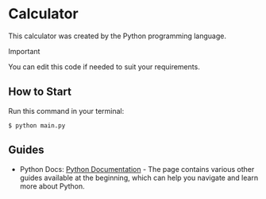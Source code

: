 # Calculator
This calculator was created by the Python programming language.

> [!IMPORTANT]
> You can edit this code if needed to suit your requirements.

## How to Start
Run this command in your terminal:
```
$ python main.py
```

## Guides
- Python Docs: [Python Documentation](https://docs.python.org/3/) - The page contains various other guides available at the beginning, which can help you navigate and learn more about Python.
